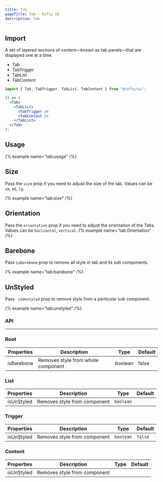 ```yaml
---
title: Tab
pageTitle: Tab - Rafty UI
description: Tab
---
```


## Import

A set of layered sections of content—known as tab panels—that are displayed one at a time.

- Tab
- TabTrigger
- TabList
- TabContent

```jsx
import { Tab, TabTrigger, TabList, TabContent } from "@rafty/ui";

() => (
  <Tab>
    <TabList>
      <TabTrigger />
      <TabContent />
    </TabList>
  </Tab>
);
```

## Usage

{% example name="tab:usage" /%}

## Size

Pass the `size` prop if you need to adjust the size of the tab. Values can be `sm`, `md`, `lg`.

{% example name="tab:size" /%}

## Orientation

Pass the `orientation` prop if you need to adjust the orientation of the Tabs. Values can be `horizontal`, `vertical`.
{% example name="tab:Orientation" /%}

## Barebone

Pass `isBarebone` prop to remove all style in tab and its sub components.

{% example name="tab:barebone" /%}

## UnStyled

Pass ` isUnstyled` prop to remove style from a particular sub component.

{% example name="tab:unstyled" /%}

### API

---

### Root

| Properties | Description                        | Type    | Default |
| ---------- | ---------------------------------- | ------- | ------- |
| isBarebone | Removes style from whole component | boolean | false   |

### List

| Properties | Description                  | Type      | Default |
| ---------- | ---------------------------- | --------- | ------- |
| isUnStyled | Removes style from component | `boolean` |         |

### Trigger

| Properties | Description                  | Type      | Default |
| ---------- | ---------------------------- | --------- | ------- |
| isUnStyled | Removes style from component | `boolean` | `false` |

### Content

| Properties | Description                  | Type | Default |
| ---------- | ---------------------------- | ---- | ------- |
| isUnStyled | Removes style from component |      |         |
